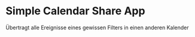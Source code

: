 # Simple Calendar Share App

Übertragt alle Ereignisse eines gewissen Filters in einen anderen Kalender
